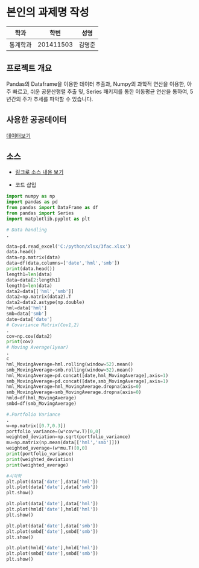# 본인의 과제명 작성

학과 | 학번 | 성명
---- | ---- | ---- 
통계학과 |201411503 | 김명준


## 프로젝트 개요
Pandas의 Dataframe을 이용한 데이터 추출과, Numpy의 과학적 연산을 이용한, 아주 빠르고, 쉬운 공분산행렬 추출 및, Series 패키지를 통한 이동평균 연산을 통하여, 5년간의 주가 추세를 파악할 수 있습니다.


## 사용한 공공데이터 
[데이터보기](http://beta.fnguide.com/SNI/SNI_FactorModelDetail.asp?u_cd=3FM.5B5.X)


## 소스
* [링크로 소스 내용 보기](https://github.com/cybermin/python2019/blob/master/tes.py)

* 코드 삽입
~~~python
import numpy as np
import pandas as pd
from pandas import DataFrame as df
from pandas import Series
import matplotlib.pyplot as plt

# Data handling
.

data=pd.read_excel('C:/python/xlsx/3fac.xlsx')
data.head()
data=np.matrix(data)
data=df(data,columns=['date','hml','smb'])
print(data.head())
length1=len(data)
data=data[2:length1]
length1=len(data)
data2=data[['hml','smb']]
data2=np.matrix(data2).T
data2=data2.astype(np.double)
hml=data['hml']
smb=data['smb']
date=data['date']
# Covariance Matrix(Cov1,2)
.
cov=np.cov(data2)
print(cov)
# Moving Average(1year)
.
c
hml_MovingAverage=hml.rolling(window=52).mean()
smb_MovingAverage=smb.rolling(window=52).mean()
hml_MovingAverage=pd.concat([date,hml_MovingAverage],axis=1)
smb_MovingAverage=pd.concat([date,smb_MovingAverage],axis=1)
hml_MovingAverage=hml_MovingAverage.dropna(axis=0)
smb_MovingAverage=smb_MovingAverage.dropna(axis=0)
hmld=df(hml_MovingAverage)
smbd=df(smb_MovingAverage)

#.Portfolio Variance
.
w=np.matrix([0.7,0.3])
portfolio_variance=(w*cov*w.T)[0,0]
weighted_deviation=np.sqrt(portfolio_variance)
mu=np.matrix(np.mean(data[['hml','smb']]))
weighted_average=(w*mu.T)[0,0]
print(portfolio_variance)
print(weighted_deviation)
print(weighted_average)

#시각화
plt.plot(data['date'],data['hml'])
plt.plot(data['date'],data['smb'])
plt.show()

plt.plot(data['date'],data['hml'])
plt.plot(hmld['date'],hmld['hml'])
plt.show()

plt.plot(data['date'],data['smb'])
plt.plot(smbd['date'],smbd['smb'])
plt.show()

plt.plot(hmld['date'],hmld['hml'])
plt.plot(smbd['date'],smbd['smb'])
plt.show()
~~~
